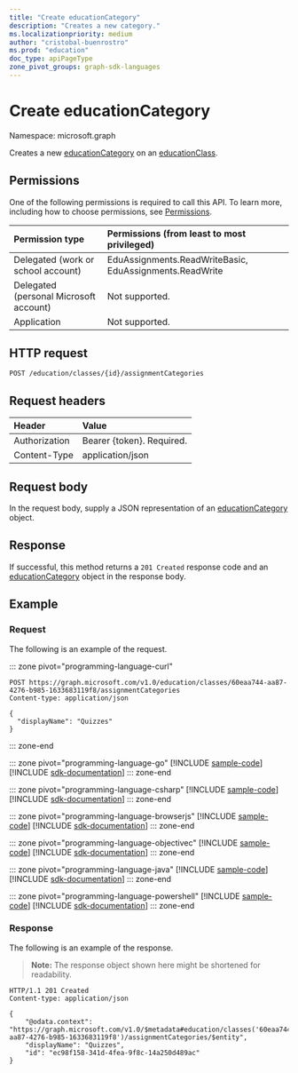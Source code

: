 ```yaml
---
title: "Create educationCategory"
description: "Creates a new category."
ms.localizationpriority: medium
author: "cristobal-buenrostro"
ms.prod: "education"
doc_type: apiPageType
zone_pivot_groups: graph-sdk-languages
---
```


# Create educationCategory

Namespace: microsoft.graph

Creates a new [educationCategory](../resources/educationcategory.md) on an [educationClass](../resources/educationclass.md).

## Permissions
One of the following permissions is required to call this API. To learn more, including how to choose permissions, see [Permissions](/graph/permissions-reference).

|Permission type      | Permissions (from least to most privileged)              |
|:--------------------|:---------------------------------------------------------|
|Delegated (work or school account) |  EduAssignments.ReadWriteBasic, EduAssignments.ReadWrite  |
|Delegated (personal Microsoft account) |  Not supported.  |
|Application | Not supported. | 

## HTTP request
<!-- { "blockType": "ignored" } -->
```http
POST /education/classes/{id}/assignmentCategories

```
## Request headers
| Header       | Value |
|:---------------|:--------|
| Authorization  | Bearer {token}. Required.  |
| Content-Type  | application/json  |

## Request body
In the request body, supply a JSON representation of an [educationCategory](../resources/educationcategory.md) object.

## Response
If successful, this method returns a `201 Created` response code and an [educationCategory](../resources/educationcategory.md) object in the response body.

## Example
### Request
The following is an example of the request.

::: zone pivot="programming-language-curl"
<!-- {
  "blockType": "request",
  "sampleKeys": ["60eaa744-aa87-4276-b985-1633683119f8"],
  "name": "create_educationcategory_from_educationclass"
}-->
```http
POST https://graph.microsoft.com/v1.0/education/classes/60eaa744-aa87-4276-b985-1633683119f8/assignmentCategories
Content-type: application/json

{ 
  "displayName": "Quizzes"
}
```

::: zone-end

::: zone pivot="programming-language-go"
[!INCLUDE [sample-code](../includes/snippets/go/create-educationcategory-from-educationclass-go-snippets.md)]
[!INCLUDE [sdk-documentation](../includes/snippets/snippets-sdk-documentation-link.md)]
::: zone-end

::: zone pivot="programming-language-csharp"
[!INCLUDE [sample-code](../includes/snippets/csharp/create-educationcategory-from-educationclass-csharp-snippets.md)]
[!INCLUDE [sdk-documentation](../includes/snippets/snippets-sdk-documentation-link.md)]
::: zone-end

::: zone pivot="programming-language-browserjs"
[!INCLUDE [sample-code](../includes/snippets/javascript/create-educationcategory-from-educationclass-javascript-snippets.md)]
[!INCLUDE [sdk-documentation](../includes/snippets/snippets-sdk-documentation-link.md)]
::: zone-end

::: zone pivot="programming-language-objectivec"
[!INCLUDE [sample-code](../includes/snippets/objc/create-educationcategory-from-educationclass-objc-snippets.md)]
[!INCLUDE [sdk-documentation](../includes/snippets/snippets-sdk-documentation-link.md)]
::: zone-end

::: zone pivot="programming-language-java"
[!INCLUDE [sample-code](../includes/snippets/java/create-educationcategory-from-educationclass-java-snippets.md)]
[!INCLUDE [sdk-documentation](../includes/snippets/snippets-sdk-documentation-link.md)]
::: zone-end

::: zone pivot="programming-language-powershell"
[!INCLUDE [sample-code](../includes/snippets/powershell/create-educationcategory-from-educationclass-powershell-snippets.md)]
[!INCLUDE [sdk-documentation](../includes/snippets/snippets-sdk-documentation-link.md)]
::: zone-end

### Response
The following is an example of the response. 

>**Note:** The response object shown here might be shortened for readability.

<!-- {
  "blockType": "response",
  "truncated": true,
  "@odata.type": "microsoft.graph.educationCategory"
} -->
```http
HTTP/1.1 201 Created
Content-type: application/json

{
    "@odata.context": "https://graph.microsoft.com/v1.0/$metadata#education/classes('60eaa744-aa87-4276-b985-1633683119f8')/assignmentCategories/$entity",
    "displayName": "Quizzes",
    "id": "ec98f158-341d-4fea-9f8c-14a250d489ac"
}
```

<!-- uuid: 8fcb5dbc-d5aa-4681-8e31-b001d5168d79
2015-10-25 14:57:30 UTC -->
<!--
{
  "type": "#page.annotation",
  "description": "Create educationCategory",
  "keywords": "",
  "section": "documentation",
  "tocPath": "",
  "suppressions": []
}
-->

